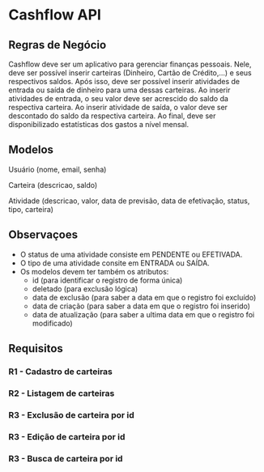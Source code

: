 ﻿# Cashflow API
## Regras de Negócio
Cashflow deve ser um aplicativo para gerenciar finanças pessoais. Nele, deve ser possível inserir carteiras (Dinheiro, Cartão de Crédito,...) e seus respectivos saldos. Após isso, deve ser possível inserir atividades de entrada ou saída de dinheiro para uma dessas carteiras. Ao inserir atividades de entrada, o seu valor deve ser acrescido do saldo da respectiva carteira. Ao inserir atividade de saída, o valor deve ser descontado do saldo da respectiva carteira. Ao final, deve ser disponibilizado estatísticas dos gastos a nível mensal.
## Modelos
Usuário (nome, email, senha)

Carteira (descricao, saldo)

Atividade (descricao, valor, data de previsão, data de efetivação, status, tipo, carteira)

## Observaçoes
- O status de uma atividade consiste em PENDENTE ou EFETIVADA.
- O tipo de uma atividade consite em ENTRADA ou SAÍDA.
- Os modelos devem ter também os atributos:
  - id (para identificar o registro de forma única)
  - deletado (para exclusão lógica)
  - data de exclusão (para saber a data em que o registro foi excluído)
  - data de criação (para saber a data em que o registro foi inserido)
  - data de atualização (para saber a ultima data em que o registro foi modificado)
## Requisitos
### R1 - Cadastro de carteiras
### R2 - Listagem de carteiras
### R3 - Exclusão de carteira por id
### R3 - Edição de carteira por id
### R3 - Busca de carteira por id
